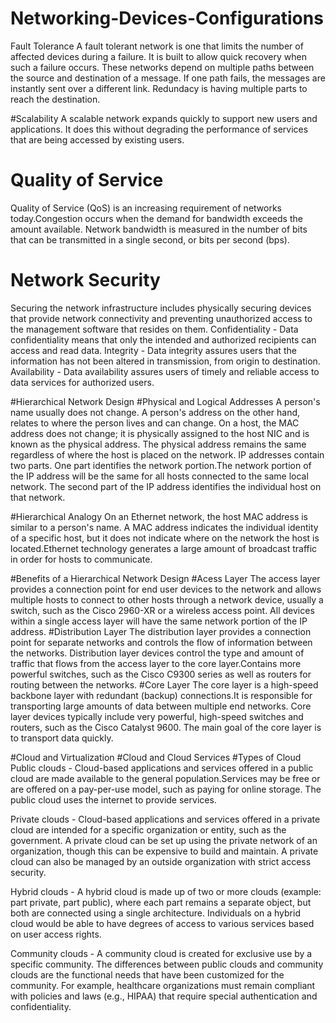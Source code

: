 # Networking-Devices-Configurations
Fault Tolerance
A fault tolerant network is one that limits the number of affected devices during a failure. It is built to allow quick recovery when such a failure occurs. These networks depend on multiple paths between the source and destination of a message. If one path fails, the messages are instantly sent over a different link.
Redundacy is having multiple parts to reach the destination.

#Scalability
A scalable network expands quickly to support new users and applications. It does this without degrading the performance of services that are being accessed by existing users.

# Quality of Service
Quality of Service (QoS) is an increasing requirement of networks today.Congestion occurs when the demand for bandwidth exceeds the amount available.
 Network bandwidth is measured in the number of bits that can be transmitted in a single second, or bits per second (bps).

# Network Security
Securing the network infrastructure includes physically securing devices that provide network connectivity and preventing unauthorized access to the management software that resides on them.
Confidentiality - Data confidentiality means that only the intended and authorized recipients can access and read data.
Integrity - Data integrity assures users that the information has not been altered in transmission, from origin to destination.
Availability - Data availability assures users of timely and reliable access to data services for authorized users.

#Hierarchical Network Design
  #Physical and Logical Addresses
A person's name usually does not change. A person's address on the other hand, relates to where the person lives and can change. On a host, the MAC address does not change; it is physically assigned to the host NIC and is known as the physical address. The physical address remains the same regardless of where the host is placed on the network.
IP addresses contain two parts. One part identifies the network portion.The network portion of the IP address will be the same for all hosts connected to the same local network. The second part of the IP address identifies the individual host on that network. 

#Hierarchical Analogy
On an Ethernet network, the host MAC address is similar to a person's name. A MAC address indicates the individual identity of a specific host, but it does not indicate where on the network the host is located.Ethernet technology generates a large amount of broadcast traffic in order for hosts to communicate.

#Benefits of a Hierarchical Network Design
#Acess Layer
The access layer provides a connection point for end user devices to the network and allows multiple hosts to connect to other hosts through a network device, usually a switch, such as the Cisco 2960-XR or a wireless access point. All devices within a single access layer will have the same network portion of the IP address.
#Distribution Layer
The distribution layer provides a connection point for separate networks and controls the flow of information between the networks.
Distribution layer devices control the type and amount of traffic that flows from the access layer to the core layer.Contains more powerful switches, such as the Cisco C9300 series as well as routers for routing between the networks.
#Core Layer
The core layer is a high-speed backbone layer with redundant (backup) connections.It is responsible for transporting large amounts of data between multiple end networks.
Core layer devices typically include very powerful, high-speed switches and routers, such as the Cisco Catalyst 9600. The main goal of the core layer is to transport data quickly.

#Cloud and Virtualization
 #Cloud and Cloud Services
  #Types of Cloud
Public clouds - Cloud-based applications and services offered in a public cloud are made available to the general population.Services may be free or are offered on a pay-per-use model, such as paying for online storage. The public cloud uses the internet to provide services.

Private clouds - Cloud-based applications and services offered in a private cloud are intended for a specific organization or entity, such as the government. A private cloud can be set up using the private network of an organization, though this can be expensive to build and maintain. A private cloud can also be managed by an outside organization with strict access security.

Hybrid clouds - A hybrid cloud is made up of two or more clouds (example: part private, part public), where each part remains a separate object, but both are connected using a single architecture. Individuals on a hybrid cloud would be able to have degrees of access to various services based on user access rights.

Community clouds - A community cloud is created for exclusive use by a specific community. The differences between public clouds and community clouds are the functional needs that have been customized for the community. For example, healthcare organizations must remain compliant with policies and laws (e.g., HIPAA) that require special authentication and confidentiality.

